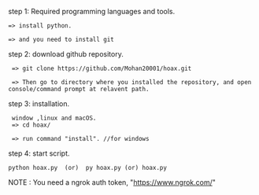 step 1: Required programming languages and tools.
    
    => install python.
     
    => and you need to install git

step 2: download github repository.
   
     => git clone https://github.com/Mohan20001/hoax.git
     
     => Then go to directory where you installed the repository, and open console/command prompt at relavent path.

step 3: installation.
    
     window ,linux and macOS.
     => cd hoax/
     
     => run command "install". //for windows

step 4: start script.

    python hoax.py  (or)  py hoax.py (or) hoax.py


NOTE : You need a ngrok auth token, "https://www.ngrok.com/"
